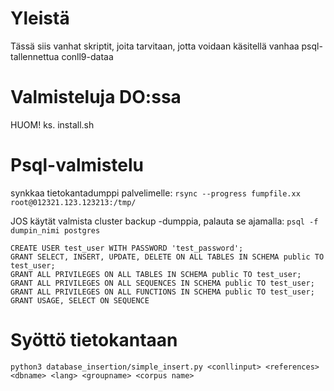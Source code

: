 

# Yleistä

Tässä siis vanhat skriptit, joita tarvitaan, jotta voidaan käsitellä vanhaa
psql-tallennettua conll9-dataa

# Valmisteluja DO:ssa

HUOM! ks. install.sh


# Psql-valmistelu

synkkaa tietokantadumppi palvelimelle: `rsync --progress fumpfile.xx root@012321.123.123213:/tmp/`

JOS käytät valmista cluster backup -dumppia, palauta se ajamalla: `psql -f dumpin_nimi postgres`



```
CREATE USER test_user WITH PASSWORD 'test_password';
GRANT SELECT, INSERT, UPDATE, DELETE ON ALL TABLES IN SCHEMA public TO test_user;
GRANT ALL PRIVILEGES ON ALL TABLES IN SCHEMA public TO test_user;
GRANT ALL PRIVILEGES ON ALL SEQUENCES IN SCHEMA public TO test_user;
GRANT ALL PRIVILEGES ON ALL FUNCTIONS IN SCHEMA public TO test_user;
GRANT USAGE, SELECT ON SEQUENCE
```

# Syöttö tietokantaan

`python3 database_insertion/simple_insert.py <conllinput> <references> <dbname> <lang> <groupname> <corpus name>`
